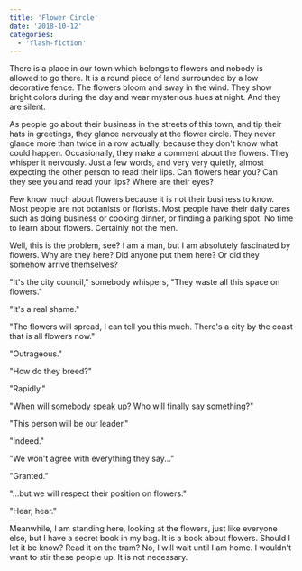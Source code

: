 ```yaml
---
title: 'Flower Circle'
date: '2018-10-12'
categories:
  - 'flash-fiction'
---
```


There is a place in our town which belongs to flowers and nobody is allowed to
go there. It is a round piece of land surrounded by a low decorative fence. The
flowers bloom and sway in the wind. They show bright colors during the day and
wear mysterious hues at night. And they are silent.

<!-- truncate -->

As people go about their business in the streets of this town, and tip their
hats in greetings, they glance nervously at the flower circle. They never glance
more than twice in a row actually, because they don't know what could happen.
Occasionally, they make a comment about the flowers. They whisper it nervously.
Just a few words, and very very quietly, almost expecting the other person to
read their lips. Can flowers hear you? Can they see you and read your lips?
Where are their eyes?

Few know much about flowers because it is not their business to know. Most
people are not botanists or florists. Most people have their daily cares such as
doing business or cooking dinner, or finding a parking spot. No time to learn
about flowers. Certainly not the men.

Well, this is the problem, see? I am a man, but I am absolutely fascinated by
flowers. Why are they here? Did anyone put them here? Or did they somehow arrive
themselves?

"It's the city council," somebody whispers, "They waste all this space on
flowers."

"It's a real shame."

"The flowers will spread, I can tell you this much. There's a city by the coast
that is all flowers now."

"Outrageous."

"How do they breed?"

"Rapidly."

"When will somebody speak up? Who will finally say something?"

"This person will be our leader."

"Indeed."

"We won't agree with everything they say..."

"Granted."

"...but we will respect their position on flowers."

"Hear, hear."

Meanwhile, I am standing here, looking at the flowers, just like everyone else,
but I have a secret book in my bag. It is a book about flowers. Should I let it
be know? Read it on the tram? No, I will wait until I am home. I wouldn't want
to stir these people up. It is not necessary.
